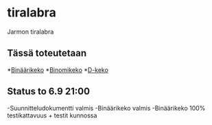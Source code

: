 tiralabra
=========
Jarmon tiralabra

Tässä toteutetaan
-----------------
*[Binäärikeko](http://en.wikipedia.org/wiki/Binary_heap)
*[Binomikeko](http://en.wikipedia.org/wiki/Binomial_heap)
*[D-keko](http://en.wikipedia.org/wiki/D-ary_heap)

Status to 6.9 21:00
-------------------
-Suunnitteludokumentti valmis
-Binäärikeko valmis
-Binäärikeko 100% testikattavuus + testit kunnossa


